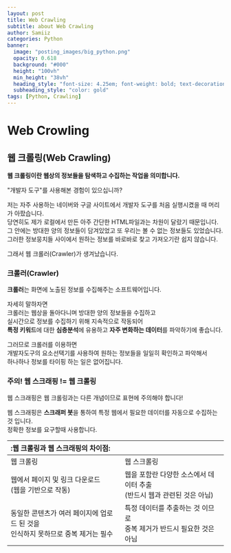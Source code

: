 ```yaml
---
layout: post
title: Web Crawling
subtitle: about Web Crawling
author: Samiiz
categories: Python
banner:
  image: "posting_images/big_python.png"
  opacity: 0.618
  background: "#000"
  height: "100vh"
  min_height: "38vh"
  heading_style: "font-size: 4.25em; font-weight: bold; text-decoration: underline"
  subheading_style: "color: gold"
tags: [Python, Crawling]
---
```


# Web Crowling
## 웹 크롤링(Web Crawling)
**웹 크롤링이란 웹상의 정보들을 탐색하고 수집하는 작업을 의미합니다.**  
  
"개발자 도구"를 사용해본 경험이 있으십니까?  
  
저는 자주 사용하는 네이버와 구글 사이트에서 개발자 도구를 처음 실행시켰을 때 머리가 아팠습니다.  
당연히도 제가 로컬에서 만든 아주 간단한 HTML파일과는 차원이 달랐기 때문입니다.  
그 안에는 방대한 양의 정보들이 담겨있었고 또 우리는 볼 수 없는 정보들도 있었습니다.  
그러한 정보뭉치들 사이에서 원하는 정보를 바로바로 찾고 가져오기란 쉽지 않습니다.

그래서 웹 크롤러(Crawler)가 생겨났습니다.

### 크롤러(Crawler)
**크롤러**는 화면에 노출된 정보를 수집해주는 소프트웨어입니다.  

자세히 말하자면  
크롤러는 웹상을 돌아다니며 방대한 양의 정보들을 수집하고  
실시간으로 정보를 수집하기 위해 지속적으로 작동되어  
**특정 키워드**에 대한 **심층분석**에 유용하고 **자주 변화하는 데이터**를 파악하기에 좋습니다.   

그러므로 크롤러를 이용하면      
개발자도구의 요소선택기를 사용하여 원하는 정보들을 일일히 확인하고 파악해서  
하나하나 정보를 타이핑 하는 일은 없어집니다.

### 주의!    웹 스크래핑 != 웹 크롤링
  
웹 스크래핑은 웹 크롤링과는 다른 개념이므로 표현에 주의해야 합니다!  

웹 스크래핑은 **스크래퍼 봇**을 통하여 특정 웹에서 필요한 데이터를 자동으로 수집하는 것 입니다.  
정확한 정보를 요구할때 사용합니다.
  
|:웹 크롤링과 웹 스크래핑의 차이점:||
|:------ |:------------ |
| 웹 크롤링  |   웹 스크롤링  |
| 웹에서 페이지 및 링크 다운로드</br>(웹을 기반으로 작동) | 웹을 포함란 다양한 소스에서 데이터 추출</br>(반드시 웹과 관련된 것은 아님)  |
| 동일한 콘텐츠가 여러 페이지에 업로드 된 것을</br>인식하지 못하므로 중복 제거는 필수  | 특정 데이터를 추출하는 것 이므로</br>중복 제거가 반드시 필요한 것은 아님  |

